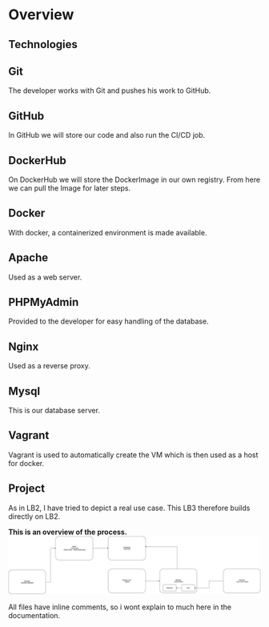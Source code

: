
# Overview

## Technologies

## Git
The developer works with Git and pushes his work to GitHub.


## GitHub
In GitHub we will store our code and also run the CI/CD job.
  

## DockerHub
On DockerHub we will store the DockerImage in our own registry. From here we can pull the Image for later steps. 

## Docker
With docker, a containerized environment is made available.


## Apache
Used as a web server.

## PHPMyAdmin
Provided to the developer for easy handling of the database.

## Nginx
Used as a reverse proxy.

## Mysql
This is our database server.

## Vagrant
Vagrant is used to automatically create the VM which is then used as a host for docker.


## Project
As in LB2, I have tried to depict a real use case. This LB3 therefore builds directly on LB2.

**This is an overview of the process.**
![Alt text](<pics/Overview.jpg>)


All files have inline comments, so i wont explain to much here in the documentation.